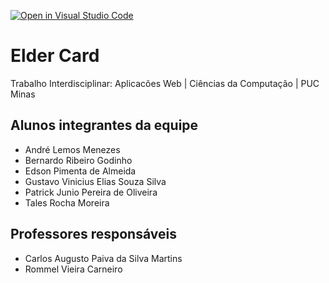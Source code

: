 [![Open in Visual Studio Code](https://classroom.github.com/assets/open-in-vscode-718a45dd9cf7e7f842a935f5ebbe5719a5e09af4491e668f4dbf3b35d5cca122.svg)](https://classroom.github.com/online_ide?assignment_repo_id=10868969&assignment_repo_type=AssignmentRepo)
# Elder Card
Trabalho Interdisciplinar: Aplicacões Web | Ciências da Computação | PUC Minas

## Alunos integrantes da equipe

* André Lemos Menezes
* Bernardo Ribeiro Godinho
* Edson Pimenta de Almeida
* Gustavo Vinicius Elias Souza Silva
* Patrick Junio Pereira de Oliveira
* Tales Rocha Moreira

## Professores responsáveis

* Carlos Augusto Paiva da Silva Martins
* Rommel Vieira Carneiro